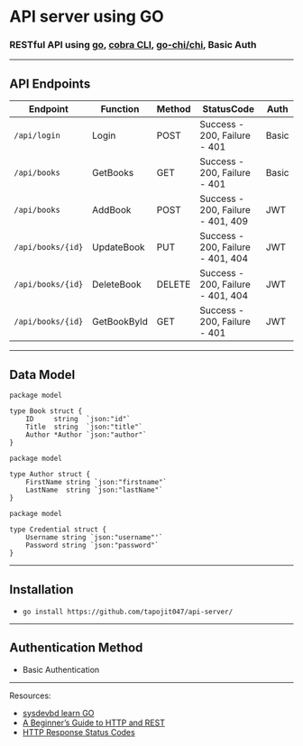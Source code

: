 # API server using GO

### RESTful API using [go](https://github.com/golang), [cobra CLI](https://github.com/spf13/cobra), [go-chi/chi](https://github.com/go-chi/chi), Basic Auth
--- 
## API Endpoints
| Endpoint            | Function | Method | StatusCode | Auth  |
|---------------------|---| ------ | ---------- |-------|
| `/api/login`        | Login | POST | Success - 200, Failure - 401 | Basic |
| `/api/books`        | GetBooks | GET | Success - 200, Failure - 401 | Basic |
| `/api/books`        | AddBook | POST | Success - 200, Failure - 401, 409 | JWT   |
| `/api/books/{id}`   | UpdateBook | PUT | Success - 200, Failure - 401, 404 | JWT   |
| `/api/books/{id}`   | DeleteBook | DELETE | Success - 200, Failure - 401, 404 | JWT   |
| `/api/books/{id}`   | GetBookById  | GET | Success - 200, Failure - 401 | JWT   |

---
## Data Model
```
package model

type Book struct {
	ID     string  `json:"id"`
	Title  string  `json:"title"`
	Author *Author `json:"author"`
}

```
```
package model

type Author struct {
	FirstName string `json:"firstname"`
	LastName  string `json:"lastName"`
}

```
```
package model

type Credential struct {
	Username string `json:"username"'`
	Password string `json:"password"`
}
```
---
## Installation
* `go install https://github.com/tapojit047/api-server/`
---
## Authentication Method
* Basic Authentication
---
Resources:
* [sysdevbd learn GO](https://github.com/sysdevbd/sysdevbd.github.io/tree/master/go)
* [A Beginner’s Guide to HTTP and REST](https://code.tutsplus.com/tutorials/a-beginners-guide-to-http-and-rest--net-16340)
* [HTTP Response Status Codes](https://developer.mozilla.org/en-US/docs/Web/HTTP/Status)
